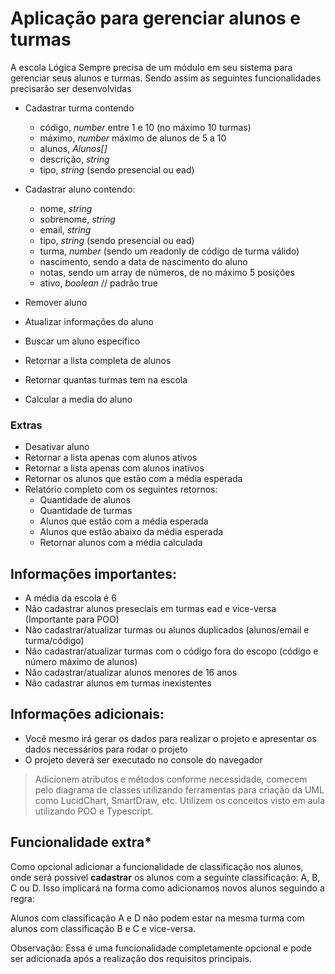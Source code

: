 

# Aplicação para gerenciar alunos e turmas


A escola Lógica Sempre precisa de um módulo em seu sistema para gerenciar seus alunos e turmas. Sendo assim as seguintes funcionalidades precisarão ser desenvolvidas

- Cadastrar turma contendo
	- código, *number* entre 1 e 10 (no máximo 10 turmas)
	- máximo, *number* máximo de alunos de 5 a 10
	- alunos, *Alunos[]*
	- descrição, *string*
	- tipo, *string* (sendo presencial ou ead)
  
- Cadastrar aluno contendo:
	- nome, *string*
	- sobrenome, *string*
	- email, *string*
	- tipo, *string* (sendo presencial ou ead)
	- turma, *number* (sendo um readonly de código de turma válido)
	- nascimento, sendo a data de nascimento do aluno
	- notas, sendo um array de números, de no máximo 5 posições
	- ativo, *boolean* // padrão true

- Remover aluno
- Atualizar informações do aluno
- Buscar um aluno especifico
- Retornar a lista completa de alunos
- Retornar quantas turmas tem na escola
- Calcular a media do aluno

### Extras
- Desativar aluno
- Retornar a lista apenas com alunos ativos
- Retornar a lista apenas com alunos inativos
- Retornar os alunos que estão com a média esperada
- Relatório completo com os seguintes retornos:
	- Quantidade de alunos
	- Quantidade de turmas
	- Alunos que estão com a média esperada
	- Alunos que estão abaixo da média esperada
	- Retornar alunos com a média calculada

## Informações importantes:

- A média da escola é 6
- Não cadastrar alunos preseciais em turmas ead e vice-versa (Importante para POO)
- Não cadastrar/atualizar turmas ou alunos duplicados (alunos/email e turma/código)
- Não cadastrar/atualizar turmas com o código fora do escopo (código e número máximo de alunos)
- Não cadastrar/atualizar alunos menores de 16 anos
- Não cadastrar alunos em turmas inexistentes

## Informações adicionais:

- Você mesmo irá gerar os dados para realizar o projeto e apresentar os dados necessários para rodar o projeto
- O projeto deverá ser executado no console do navegador

> Adicionem atributos e métodos conforme necessidade, comecem pelo diagrama de classes utilizando ferramentas para criação da UML como LucidChart, SmartDraw, etc. Utilizem os conceitos visto em aula utilizando POO e Typescript.

## Funcionalidade extra*

Como opcional adicionar a funcionalidade de classificação nos alunos, onde será possível **cadastrar** os alunos com a seguinte classificação: A, B, C ou D. Isso implicará na forma como adicionamos novos alunos seguindo a regra:

Alunos com classificação A e D não podem estar na mesma turma com alunos com classificação B e C e vice-versa.

Observação: Essa é uma funcionalidade completamente opcional e pode ser adicionada após a realização dos requisitos principais.
